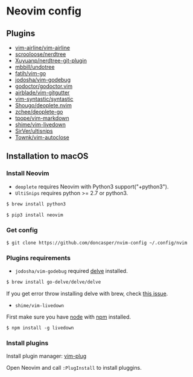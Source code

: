 Neovim config
=============

Plugins
-------

* [vim-airline/vim-airline](https://github.com/vim-airline/vim-airline)
* [scrooloose/nerdtree](https://github.com/scrooloose/nerdtree)
* [Xuyuanp/nerdtree-git-plugin](https://github.com/Xuyuanp/nerdtree-git-plugin)
* [mbbill/undotree](https://github.com/mbbill/undotree)
* [fatih/vim-go](https://github.com/fatih/vim-go)
* [jodosha/vim-godebug](https://github.com/jodosha/vim-godebug)
* [godoctor/godoctor.vim](https://github.com/godoctor/godoctor.vim)
* [airblade/vim-gitgutter](https://github.com/airblade/vim-gitgutter)
* [vim-syntastic/syntastic](https://github.com/vim-syntastic/syntastic)
* [Shougo/deoplete.nvim](https://github.com/Shougo/deoplete.nvim)
* [zchee/deoplete-go](https://github.com/zchee/deoplete-go)
* [tpope/vim-markdown](https://github.com/tpope/vim-markdown)
* [shime/vim-livedown](https://github.com/shime/vim-livedown)
* [SirVer/ultisnips](https://github.com/SirVer/ultisnips)
* [Townk/vim-autoclose](https://github.com/Townk/vim-autoclose)

Installation to macOS
------------

### Install Neovim

* `deoplete` requires Neovim with Python3 support("+python3").
* `UltiSnips` requires python >= 2.7 or python3.

```sh
$ brew install python3

$ pip3 install neovim
```

### Get config
```
$ git clone https://github.com/doncasper/nvim-config ~/.config/nvim
```

### Plugins requirements

* `jodosha/vim-godebug` required [delve](https://github.com/derekparker/delve) installed.

```sh
$ brew install go-delve/delve/delve
```

If you get error throw installing delve with brew, check [this issue](https://github.com/go-delve/homebrew-delve/issues/17).

* `shime/vim-livedown`

First make sure you have [node](http://nodejs.org/) with [npm](https://www.npmjs.org/) installed.

```
$ npm install -g livedown
```

### Install plugins

Install plugin manager: [vim-plug](https://github.com/junegunn/vim-plug)

Open Neovim and call `:PlugInstall` to install pluggins.


